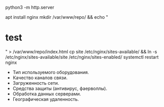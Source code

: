 
python3 -m http.server

apt install nginx
mkdir /var/www/repo/ && echo "<h1>test</h1>" > /var/www/repo/index.html
cp site /etc/nginx/sites-available/ && ln -s /etc/nginx/sites-available/site /etc/nginx/sites-enabled/
systemctl restart nginx

- Тип используемого оборудования.
- Качество каналов связи.
- Загруженность сети.
- Средства защиты (антивирус, фаерволлы).
- Обработка данных серверами.
- Географическая удаленность.

